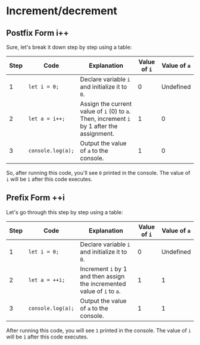 
# Increment/decrement

## Postfix Form i++

Sure, let's break it down step by step using a table:

| Step | Code          | Explanation                                         | Value of `i` | Value of `a` |
|------|---------------|-----------------------------------------------------|--------------|--------------|
| 1    | `let i = 0;`  | Declare variable `i` and initialize it to `0`.     | 0            | Undefined    |
| 2    | `let a = i++;`| Assign the current value of `i` (0) to `a`. Then, increment `i` by 1 after the assignment. | 1            | 0            |
| 3    | `console.log(a);` | Output the value of `a` to the console.       | 1            | 0            |

So, after running this code, you'll see `0` printed in the console. The value of `i` will be `1` after this code executes.

## Prefix Form ++i

Let's go through this step by step using a table:

| Step | Code          | Explanation                                         | Value of `i` | Value of `a` |
|------|---------------|-----------------------------------------------------|--------------|--------------|
| 1    | `let i = 0;`  | Declare variable `i` and initialize it to `0`.     | 0            | Undefined    |
| 2    | `let a = ++i;`| Increment `i` by 1 and then assign the incremented value of `i` to `a`. | 1            | 1            |
| 3    | `console.log(a);` | Output the value of `a` to the console.       | 1            | 1            |

After running this code, you will see `1` printed in the console. The value of `i` will be `1` after this code executes.
